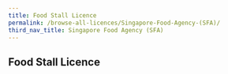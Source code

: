 ```yaml
---
title: Food Stall Licence
permalink: /browse-all-licences/Singapore-Food-Agency-(SFA)/
third_nav_title: Singapore Food Agency (SFA)
---
```

## Food Stall Licence
